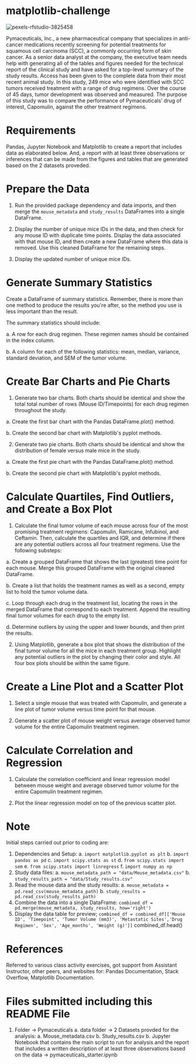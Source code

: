 # matplotlib-challenge

![pexels-rfstudio-3825458](https://github.com/Pooja14n/matplotlib-challenge/assets/144713762/1e068394-c783-4ef9-9a69-00b5a1ecf857)

Pymaceuticals, Inc., a new pharmaceutical company that specializes in anti-cancer medications recently screening for potential treatments for squamous cell carcinoma (SCC), a commonly occurring form of skin cancer. 
As a senior data analyst at the company, the executive team needs help with generating all of the tables and figures needed for the technical report of the clinical study and have asked for a top-level summary of the study results. Access has been given to the complete data from their most recent animal study. In this study, 249 mice who were identified with SCC tumors received treatment with a range of drug regimens. Over the course of 45 days, tumor development was observed and measured. The purpose of this study was to compare the performance of Pymaceuticals’ drug of interest, Capomulin, against the other treatment regimens.

# Requirements
Pandas, Jupyter Notebook and Matplotlib to create a report that includes data as elaborated below. And, a report with at least three observations or inferences that can be made from the figures and tables that are generated based on the 2 datasets proveded.

# Prepare the Data
1. Run the provided package dependency and data imports, and then merge the `mouse_metadata` and `study_results` DataFrames into a single DataFrame.

2. Display the number of unique mice IDs in the data, and then check for any mouse ID with duplicate time points. Display the data associated with that mouse ID, and then create a new DataFrame where this data is removed. Use this cleaned DataFrame for the remaining steps.

3. Display the updated number of unique mice IDs.

# Generate Summary Statistics
Create a DataFrame of summary statistics. Remember, there is more than one method to produce the results you're after, so the method you use is less important than the result.

The summary statistics should include:

  a. A row for each drug regimen. These regimen names should be contained in the index column.

  b. A column for each of the following statistics: mean, median, variance, standard deviation, and SEM of the tumor volume.

# Create Bar Charts and Pie Charts
1. Generate two bar charts. Both charts should be identical and show the total total number of rows (Mouse ID/Timepoints) for each drug regimen throughout the study.

  a. Create the first bar chart with the Pandas DataFrame.plot() method.

  b. Create the second bar chart with Matplotlib's pyplot methods.

2. Generate two pie charts. Both charts should be identical and show the distribution of female versus male mice in the study.

  a. Create the first pie chart with the Pandas DataFrame.plot() method.

  b. Create the second pie chart with Matplotlib's pyplot methods.

# Calculate Quartiles, Find Outliers, and Create a Box Plot
1. Calculate the final tumor volume of each mouse across four of the most promising treatment regimens: Capomulin, Ramicane, Infubinol, and Ceftamin. Then, calculate the quartiles and IQR, and determine if there are any potential outliers across all four treatment regimens. Use the following substeps:

  a. Create a grouped DataFrame that shows the last (greatest) time point for each mouse. Merge this grouped DataFrame with the original cleaned DataFrame.

  b. Create a list that holds the treatment names as well as a second, empty list to hold the tumor volume data.

  c. Loop through each drug in the treatment list, locating the rows in the merged DataFrame that correspond to each treatment. Append the resulting final tumor volumes for each drug to the empty list.

  d. Determine outliers by using the upper and lower bounds, and then print the results.

2. Using Matplotlib, generate a box plot that shows the distribution of the final tumor volume for all the mice in each treatment group. Highlight any potential outliers in the plot by changing their color and style. All four box plots should be within the same figure.


# Create a Line Plot and a Scatter Plot
1. Select a single mouse that was treated with Capomulin, and generate a line plot of tumor volume versus time point for that mouse.

2. Generate a scatter plot of mouse weight versus average observed tumor volume for the entire Capomulin treatment regimen.

# Calculate Correlation and Regression
1. Calculate the correlation coefficient and linear regression model between mouse weight and average observed tumor volume for the entire Capomulin treatment regimen.

2. Plot the linear regression model on top of the previous scatter plot.

# Note
Initial steps carried out prior to coding are:

1. Dependencies and Setup:
  a. `import matplotlib.pyplot as plt`
  b. `import pandas as pd`
  c. `import scipy.stats as st`
  d. `from scipy.stats import sem`
  e. `from scipy.stats import linregress`
  f. `import numpy as np`
2. Study data files:
  a. `mouse_metadata_path = "data/Mouse_metadata.csv"`
  b. `study_results_path = "data/Study_results.csv"`
3. Read the mouse data and the study results: 
  a. `mouse_metadata = pd.read_csv(mouse_metadata_path)`
  b. `study_results = pd.read_csv(study_results_path)`
4. Combine the data into a single DataFrame:
    `combined_df = pd.merge(mouse_metadata, study_results, how='right')`
5. Display the data table for preview;
    `combined_df = combined_df[['Mouse ID', 'Timepoint', 'Tumor Volume (mm3)', 'Metastatic Sites','Drug Regimen', 'Sex', 'Age_months', 'Weight (g)']]`
   combined_df.head()

# References
Referred to various class activity exercises, got support from Assistant Instructor, other peers, and websites for: Pandas Documentation, Stack Overflow, Matplotlib Documentation.

# Files submitted including this README File
1. Folder -> Pymaceuticals
   a. data folder -> 2 Datasets provded for the analysis: a. Mouse_metadata.csv b. Study_results.csv
   b. Jupyter Notebook that contains the main script to run for analysis and the report that includes a written description of at least three observations based on the data -> pymaceuticals_starter.ipynb
